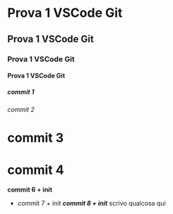 # Prova 1 VSCode Git
## Prova 1 VSCode Git
### Prova 1 VSCode Git
#### Prova 1 VSCode Git
##### commit 1
###### commit 2
# commit 3
# commit 4
**commit 6 + init**
- commit 7 + init
***commit 8 + init***
scrivo qualcosa qui